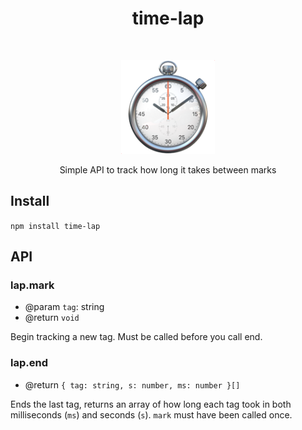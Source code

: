 <h1 align="center">time-lap</h1> <br>
<p align="center">
    <img alt="stopwatch logo" title="Placeholder" src="./stopwatch.png" width="150">
</p>

<p align="center">
  Simple API to track how long it takes between marks
</p>

## Install

`npm install time-lap`

## API

### lap.mark

- @param `tag`: string
- @return `void`

Begin tracking a new tag. Must be called before you call end.

### lap.end

- @return `{ tag: string, s: number, ms: number }[]`

Ends the last tag, returns an array of how long each tag took in both milliseconds (`ms`) and seconds (`s`). `mark` must have been called once.
